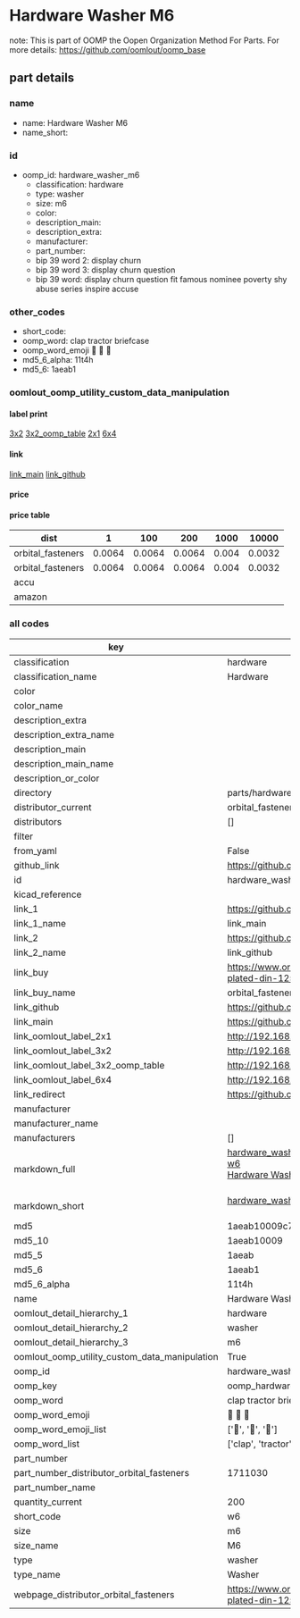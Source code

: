# Hardware Washer M6  

note: This is part of OOMP the Oopen Organization Method For Parts. For more details: https://github.com/oomlout/oomp_base

##  part details
  







### name
* name: Hardware Washer M6
* name_short: 
### id
* oomp_id: hardware_washer_m6
  * classification: hardware
  * type: washer
  * size: m6
  * color: 
  * description_main: 
  * description_extra: 
  * manufacturer: 
  * part_number: 
  * bip 39 word 2: display churn
  * bip 39 word 3: display churn question
  * bip 39 word: display churn question fit famous nominee poverty shy abuse series inspire accuse

### other_codes
* short_code: 
* oomp_word: clap tractor briefcase
* oomp_word_emoji :clap: :tractor: :briefcase:
* md5_6_alpha: 11t4h
* md5_6: 1aeab1






### oomlout_oomp_utility_custom_data_manipulation
#### label print
[3x2](http://192.168.1.245:1112/?label=oomp%2011t4h)
[3x2_oomp_table](http://192.168.1.108:1112/?label=oomp%2011t4h)
[2x1](http://192.168.1.242:1112/?label=oomp%2011t4h)
[6x4](http://192.168.1.55:1112/?label=oomp%2011t4h)    

#### link

[link_main](https://github.com/oomlout/oomlout_oomp_version_1_messy/tree/main/parts/hardware_washer_m6) [link_github](https://github.com/oomlout/oomlout_oomp_version_1_messy/tree/main/parts/hardware_washer_m6)                             

#### price

#### price table
| dist | 1 | 100 | 200 | 1000 | 10000 |
|------|---|-----|-----|------|-------|
| orbital_fasteners | 0.0064 | 0.0064 | 0.0064 | 0.004 | 0.0032 |
| orbital_fasteners | 0.0064 | 0.0064 | 0.0064 | 0.004 | 0.0032 | 
| accu |  |  |  |  |  | 
| amazon |  |  |  |  |  | 















### all codes 
| key | value |  
| --- | --- |  
| classification | hardware |  
| classification_name | Hardware |  
| color |  |  
| color_name |  |  
| description_extra |  |  
| description_extra_name |  |  
| description_main |  |  
| description_main_name |  |  
| description_or_color |   |  
| directory | parts/hardware_washer_m6 |  
| distributor_current | orbital_fasteners |  
| distributors | [] |  
| filter |  |  
| from_yaml | False |  
| github_link | https://github.com/oomlout/oomlout_oomp_part_src/tree/main/parts/hardware_washer_m6 |  
| id | hardware_washer_m6 |  
| kicad_reference |  |  
| link_1 | https://github.com/oomlout/oomlout_oomp_version_1_messy/tree/main/parts/hardware_washer_m6 |  
| link_1_name | link_main |  
| link_2 | https://github.com/oomlout/oomlout_oomp_version_1_messy/tree/main/parts/hardware_washer_m6 |  
| link_2_name | link_github |  
| link_buy | https://www.orbitalfasteners.co.uk/products/m6-mild-steel-form-a-flat-washer-bright-zinc-plated-din-125-1a-6-4x12-5x1-6mm- |  
| link_buy_name | orbital_fasteners |  
| link_github | https://github.com/oomlout/oomlout_oomp_version_1_messy/tree/main/parts/hardware_washer_m6 |  
| link_main | https://github.com/oomlout/oomlout_oomp_version_1_messy/tree/main/parts/hardware_washer_m6 |  
| link_oomlout_label_2x1 | http://192.168.1.242:1112/?label=oomp%2011t4h |  
| link_oomlout_label_3x2 | http://192.168.1.245:1112/?label=oomp%2011t4h |  
| link_oomlout_label_3x2_oomp_table | http://192.168.1.108:1112/?label=oomp%2011t4h |  
| link_oomlout_label_6x4 | http://192.168.1.55:1112/?label=oomp%2011t4h |  
| link_redirect | https://github.com/oomlout/oomlout_oomp_version_1_messy/tree/main/parts/hardware_washer_m6 |  
| manufacturer |  |  
| manufacturer_name |  |  
| manufacturers | [] |  
| markdown_full | [hardware_washer_m6](none)<br>[w6](none)<br>[Hardware Washer M6](none)<br><br> |  
| markdown_short | [hardware_washer_m6](none)<br><br> |  
| md5 | 1aeab10009c7952257a9557d5f0a31fc |  
| md5_10 | 1aeab10009 |  
| md5_5 | 1aeab |  
| md5_6 | 1aeab1 |  
| md5_6_alpha | 11t4h |  
| name | Hardware Washer M6 |  
| oomlout_detail_hierarchy_1 | hardware |  
| oomlout_detail_hierarchy_2 | washer |  
| oomlout_detail_hierarchy_3 | m6 |  
| oomlout_oomp_utility_custom_data_manipulation | True |  
| oomp_id | hardware_washer_m6 |  
| oomp_key | oomp_hardware_washer_m6 |  
| oomp_word | clap tractor briefcase |  
| oomp_word_emoji | :clap: :tractor: :briefcase: |  
| oomp_word_emoji_list | [':clap:', ':tractor:', ':briefcase:'] |  
| oomp_word_list | ['clap', 'tractor', 'briefcase'] |  
| part_number |  |  
| part_number_distributor_orbital_fasteners | 1711030 |  
| part_number_name |  |  
| quantity_current | 200 |  
| short_code | w6 |  
| size | m6 |  
| size_name | M6 |  
| type | washer |  
| type_name | Washer |  
| webpage_distributor_orbital_fasteners | https://www.orbitalfasteners.co.uk/products/m6-mild-steel-form-a-flat-washer-bright-zinc-plated-din-125-1a-6-4x12-5x1-6mm- |  

